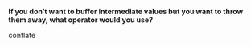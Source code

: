 **If you don’t want to buffer intermediate values but you want to throw them away, what operator would you use?**

<div class="hint">
  conflate
</div>
